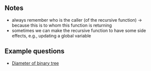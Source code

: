 ## Notes
- always remember who is the caller (of the recursive function)
  -> because this is to whom this function is returning 
- sometimes we can make the recursive function to have some side effects, e.g., updating a global variable 

## Example questions
- [Diameter of binary tree](https://github.com/Nature711/my-leetcode-notes/blob/master/0543-diameter-of-binary-tree/NOTES.md)

